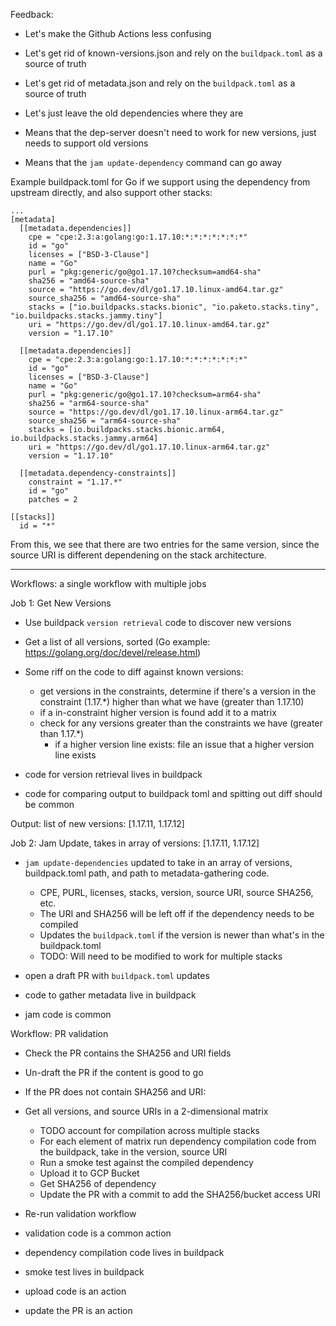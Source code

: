 Feedback:
- Let's make the Github Actions less confusing
- Let's get rid of known-versions.json and rely on the `buildpack.toml` as a
  source of truth
- Let's get rid of metadata.json and rely on the `buildpack.toml` as a source
  of truth
- Let's just leave the old dependencies where they are

- Means that the dep-server doesn't need to work for new versions, just needs to support old versions
- Means that the `jam update-dependency` command can go away

Example buildpack.toml for Go if we support using the dependency from upstream
directly, and also support other stacks:

```
...
[metadata]
  [[metadata.dependencies]]
    cpe = "cpe:2.3:a:golang:go:1.17.10:*:*:*:*:*:*:*"
    id = "go"
    licenses = ["BSD-3-Clause"]
    name = "Go"
    purl = "pkg:generic/go@go1.17.10?checksum=amd64-sha"
    sha256 = "amd64-source-sha"
    source = "https://go.dev/dl/go1.17.10.linux-amd64.tar.gz"
    source_sha256 = "amd64-source-sha"
    stacks = ["io.buildpacks.stacks.bionic", "io.paketo.stacks.tiny", "io.buildpacks.stacks.jammy.tiny"]
    uri = "https://go.dev/dl/go1.17.10.linux-amd64.tar.gz"
    version = "1.17.10"

  [[metadata.dependencies]]
    cpe = "cpe:2.3:a:golang:go:1.17.10:*:*:*:*:*:*:*"
    id = "go"
    licenses = ["BSD-3-Clause"]
    name = "Go"
    purl = "pkg:generic/go@go1.17.10?checksum=arm64-sha"
    sha256 = "arm64-source-sha"
    source = "https://go.dev/dl/go1.17.10.linux-arm64.tar.gz"
    source_sha256 = "arm64-source-sha"
    stacks = [io.buildpacks.stacks.bionic.arm64, io.buildpacks.stacks.jammy.arm64]
    uri = "https://go.dev/dl/go1.17.10.linux-arm64.tar.gz"
    version = "1.17.10"

  [[metadata.dependency-constraints]]
    constraint = "1.17.*"
    id = "go"
    patches = 2

[[stacks]]
  id = "*"
```

From this, we see that there are two entries for the same version, since the
source URI is different dependening on the stack architecture.

--------- 

Workflows: a single workflow with multiple jobs

Job 1: Get New Versions
- Use buildpack `version retrieval` code to discover new versions
- Get a list of all versions, sorted (Go example: https://golang.org/doc/devel/release.html)
- Some riff on the code to diff against known versions:
  - get versions in the constraints, determine if there's a version in the
    constraint (1.17.*) higher than what we have (greater than 1.17.10)
  - if a in-constraint higher version is found add it to a matrix
  - check for any versions  greater than the constraints we have (greater than 1.17.*)
    - if a higher version line exists: file an issue that a higher version line exists

- code for version retrieval lives in buildpack
- code for comparing output to buildpack toml and spitting out diff should be common

Output: list of new versions: [1.17.11, 1.17.12]

Job 2: Jam Update, takes in array of versions: [1.17.11, 1.17.12]
- `jam update-dependencies` updated to take in an array of versions, buildpack.toml path,
  and path to metadata-gathering code.
  - CPE, PURL, licenses, stacks, version, source URI, source SHA256, etc.
  - The URI and SHA256 will be left off if the dependency needs to be compiled
  - Updates the `buildpack.toml` if the version is newer than what's in the buildpack.toml
  - TODO: Will need to be modified to work for multiple stacks
- open a draft PR with `buildpack.toml` updates

- code to gather metadata live in buildpack
- jam code is common

Workflow: PR validation
- Check the PR contains the SHA256 and URI fields
- Un-draft the PR if the content is good to go

- If the PR does not contain SHA256 and URI:
- Get all versions, and source URIs in a 2-dimensional matrix
  - TODO account for compilation across multiple stacks
  - For each element of matrix run dependency compilation code from the
    buildpack, take in the version, source URI
  - Run a smoke test against the compiled dependency
  - Upload it to GCP Bucket
  - Get SHA256 of dependency
  - Update the PR with a commit to add the SHA256/bucket access URI

- Re-run validation workflow

- validation code is a common action
- dependency compilation code lives in buildpack
- smoke test lives in buildpack
- upload code is an action
- update the PR is an action
